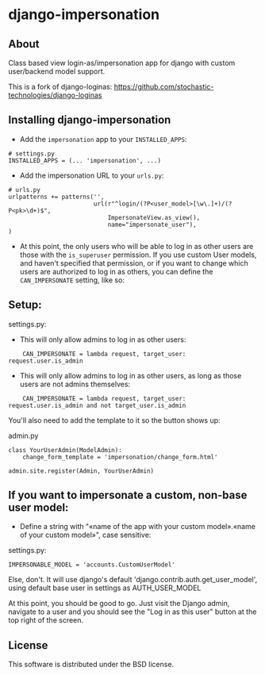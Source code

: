 django-impersonation
==============

About
-----

Class based view login-as/impersonation app for django with custom user/backend model support.

This is a fork of django-loginas: https://github.com/stochastic-technologies/django-loginas

Installing django-impersonation
-------------------------

* Add the `impersonation` app to your `INSTALLED_APPS`:

```
# settings.py
INSTALLED_APPS = (... 'impersonation', ...)
```

* Add the impersonation URL to your `urls.py`:

```
# urls.py
urlpatterns += patterns('',
                        url(r"^login/(?P<user_model>[\w\.]+)/(?P<pk>\d+)$",
                            ImpersonateView.as_view(),
                            name="impersonate_user"),
)
```

* At this point, the only users who will be able to log in as other users are those with the `is_superuser` permission.
If you use custom User models, and haven't specified that permission, or if you want to change which users are
authorized to log in as others, you can define the `CAN_IMPERSONATE` setting, like so:

Setup:
-----

settings.py:
* This will only allow admins to log in as other users:
```
    CAN_IMPERSONATE = lambda request, target_user: request.user.is_admin
```

* This will only allow admins to log in as other users, as long as those users are not admins themselves:
```
    CAN_IMPERSONATE = lambda request, target_user: request.user.is_admin and not target_user.is_admin
```

You'll also need to add the template to it so the button shows up:

admin.py
```
class YourUserAdmin(ModelAdmin):
    change_form_template = 'impersonation/change_form.html'

admin.site.register(Admin, YourUserAdmin)

```

If you want to impersonate a custom, non-base user model:
-----------------------------------------------
* Define a string with "«name of the app with your custom model».«name of your custom model»", case sensitive:

settings.py:
```
IMPERSONABLE_MODEL = 'accounts.CustomUserModel'
```

 Else, don't. It will use django's default 'django.contrib.auth.get_user_model', using default base user in settings as AUTH_USER_MODEL


At this point, you should be good to go. Just visit the Django admin, navigate to a user and you should see the "Log
in as this user" button at the top right of the screen.

License
-------

This software is distributed under the BSD license.
